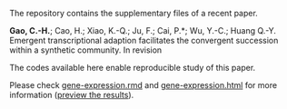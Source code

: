 The repository contains the supplementary files of a recent paper.

**Gao, C.-H.**; Cao, H.; Xiao, K.-Q.; Ju, F.; Cai, P.*; Wu, Y.-C.; Huang Q.-Y. Emergent transcriptional adaption facilitates the convergent succession within a synthetic community. In revision

The codes available here enable reproducible study of this paper. 

Please check [gene-expression.rmd](./gene-expression.rmd) and [gene-expression.html](./gene-expression.html) for more information ([preview the results](https://htmlpreview.github.io/?https://github.com/gaospecial/deterministic-assembly/blob/master/gene-expression.html)).


